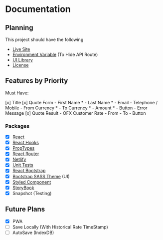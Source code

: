 # Documentation

## Planning

This project should have the following
- [Live Site](https://ofx.netlify.app/)
- [Environment Variable](https://docs.netlify.com/configure-builds/environment-variables/#build-metadata) (To Hide API Route)
- [UI Library](https://ofx.netlify.app/storybook/index.html)
- [License](./LICENSE)

## Features by Priority

Must Have:

[x] Title
[x] Quote Form
    - First Name *
    - Last Name *
    - Email
    - Telephone / Mobile
    - From Currency *
    - To Currency *
    - Amount *
    - Button
    - Error Message
[x] Quote Result
    - OFX Customer Rate
    - From
    - To
    - Button


### Packages

- [x] [React](http://reactjs.org/)
- [x] [React Hooks](https://reactjs.org/docs/hooks-intro.html)
- [x] [PropTypes](https://reactjs.org/docs/typechecking-with-proptypes.html)
- [x] [React Router](https://github.com/ReactTraining/react-router)
- [x] [Netlify](https://www.netlify.com/)
- [x] [Unit Tests](https://create-react-app.dev/docs/running-tests/)
- [x] [React Bootstrap](https://react-bootstrap.github.io/)
- [x] [Bootstrap SASS Theme](https://react-bootstrap.github.io/getting-started/introduction) (UI)
- [x] [Styled Component](https://www.styled-components.com/)
- [x] [StoryBook](https://storybook.js.org/)
- [x] Snapshot (Testing)

## Future Plans

- [x] PWA
- [ ] Save Locally (With Historical Rate TimeStamp)
- [ ] AutoSave (IndexDB)
